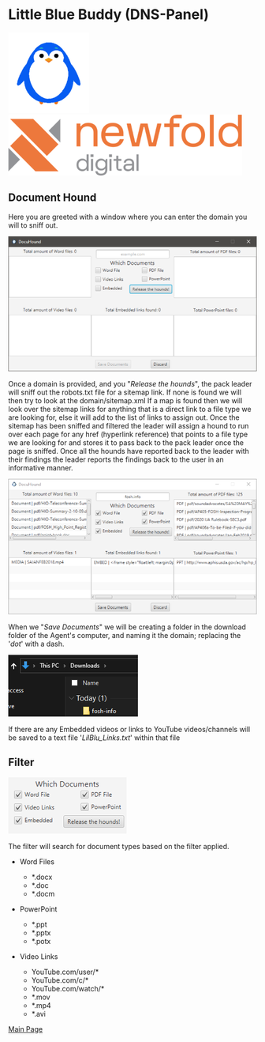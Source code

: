 # Little Blue Buddy (DNS-Panel)

<img height="164" src="images/lilblu-large.png" alt="Little Blue Buddy" width="164"/><img alt="Newfold Digital" height="123" src="images/newfold-asset-logo.png" width="474"/>


## Document Hound
Here you are greeted with a window where you can enter the domain you will to sniff out.

![DocuHound-Empty](images/docuhound/DocuHound-Blank.png)

Once a domain is provided, and you "_Release the hounds_", the pack leader will sniff out the robots.txt file for a sitemap link. If none is found we will then try to look at the domain/sitemap.xml
If a map is found then we will look over the sitemap links for anything that is a direct link to a file type we are looking for, else it will add to the list of links to assign out.
Once the sitemap has been sniffed and filtered the leader will assign a hound to run over each page for any href (hyperlink reference) that points to a file type we are looking for and stores it to pass back to the pack leader once the page is sniffed.
Once all the hounds have reported back to the leader with their findings the leader reports the findings back to the user in an informative manner.

![DocuHound-Populated](images/docuhound/DocuHound-Result.png)

When we "_Save Documents_" we will be creating a folder in the download folder of the Agent's computer, and naming it the domain; replacing the '_dot_' with a dash.

![DocuHound-Saving](images/docuhound/DocuHound-saving.png)

If there are any Embedded videos or links to YouTube videos/channels will be saved to a text file '_LilBlu_Links.txt_' within that file

## Filter

![DocuHound-Filter-Options](images/docuhound/DocuHound-filter.png)

The filter will search for document types based on the filter applied.

- Word Files
    - *.docx
    - *.doc
    - *.docm


- PowerPoint
    - *.ppt
    - *.pptx
    - *.potx
  

- Video Links
    - YouTube.com/user/*
    - YouTube.com/c/*
    - YouTube.com/watch/*
    - *.mov
    - *.mp4
    - *.avi


<a href="https://glabay.github.io/Little-Blue-Buddy-LilBlu" target="_blank">Main Page</a>